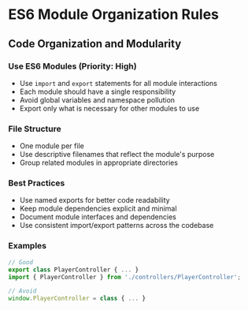 # ES6 Module Organization Rules

## Code Organization and Modularity

### Use ES6 Modules (Priority: High)
- Use `import` and `export` statements for all module interactions
- Each module should have a single responsibility
- Avoid global variables and namespace pollution
- Export only what is necessary for other modules to use

### File Structure
- One module per file
- Use descriptive filenames that reflect the module's purpose
- Group related modules in appropriate directories

### Best Practices
- Use named exports for better code readability
- Keep module dependencies explicit and minimal
- Document module interfaces and dependencies
- Use consistent import/export patterns across the codebase

### Examples
```javascript
// Good
export class PlayerController { ... }
import { PlayerController } from './controllers/PlayerController';

// Avoid
window.PlayerController = class { ... }
``` 